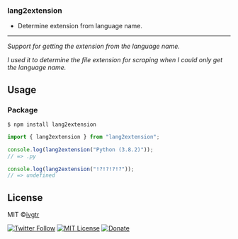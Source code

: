 ### lang2extension

- Determine extension from language name.

---

_Support for getting the extension from the language name._

_I used it to determine the file extension for scraping when I could only get the language name._

## Usage

### Package

```shell
$ npm install lang2extension
```

```js
import { lang2extension } from "lang2extension";

console.log(lang2extension("Python (3.8.2)"));
// => .py

console.log(lang2extension("!?!?!?!?"));
// => undefined
```

## License

MIT ©[ivgtr](https://github.com/ivgtr)

[![Twitter Follow](https://img.shields.io/twitter/follow/ivgtr?style=social)](https://twitter.com/ivgtr) [![MIT License](http://img.shields.io/badge/license-MIT-blue.svg?style=flat)](LICENSE) [![Donate](https://img.shields.io/badge/%EF%BC%84-support-green.svg?style=flat-square)](https://www.buymeacoffee.com/ivgtr)
